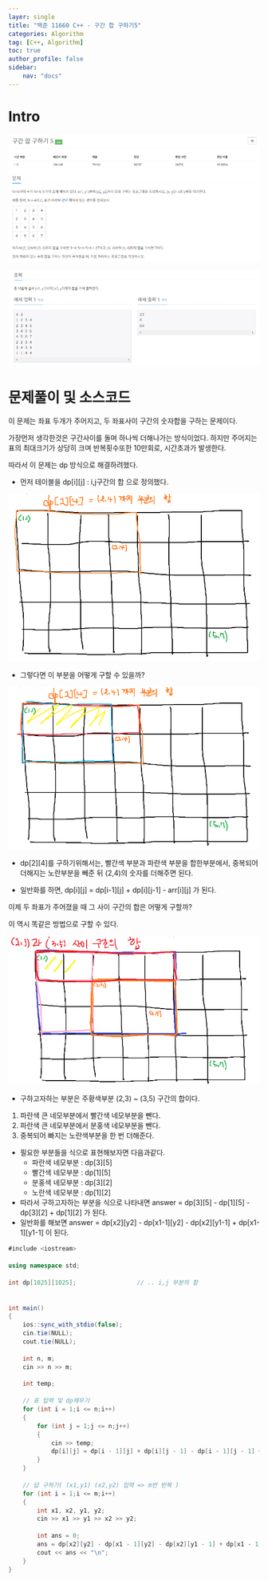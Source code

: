 ```yaml
---
layer: single
title: "백준 11660 C++ - 구간 합 구하기5"
categories: Algorithm
tag: [C++, Algorithm]
toc: true
author_profile: false
sidebar: 
    nav: "docs"
---
```



# Intro

![image](/images/2024/2024-09-17/capture_1.PNG)      

![image](/images/2024/2024-09-17/capture_2.PNG)      


# 문제풀이 및 소스코드

이 문제는 좌표 두개가 주어지고, 두 좌표사이 구간의 숫자합을 구하는 문제이다.  

가장먼저 생각한것은 구간사이를 돌며 하나씩 더해나가는 방식이었다. 하지만 주어지는 표의 최대크기가 상당히 크며 반복횟수또한 10만회로, 시간초과가 발생한다.  

따라서 이 문제는 dp 방식으로 해결하려했다.  

- 먼저 테이블을 dp[i][j] : i,j구간의 합 으로 정의했다.  

![image](/images/2024/2024-09-17/capture_3.PNG)      

- 그렇다면 이 부분을 어떻게 구할 수 있을까?  


![image](/images/2024/2024-09-17/capture_4.PNG)      

- dp[2][4]를 구하기위해서는, 빨간색 부분과 파란색 부분을 합한부분에서, 중복되어 더해지는 노란부분을 빼준 뒤  (2,4)의 숫자를 더해주면 된다.    

- 일반화를 하면, dp[i][j] = dp[i-1][j] + dp[i][j-1] - arr[i][j] 가 된다.

이제 두 좌표가 주어졌을 때 그 사이 구간의 합은 어떻게 구할까?  

이 역시 똑같은 방법으로 구할 수 있다.  


![image](/images/2024/2024-09-17/capture_5.PNG)     

- 구하고자하는 부분은 주황색부분 (2,3) ~ (3,5) 구간의 합이다.  

1. 파란색 큰 네모부분에서 빨간색 네모부분을 뺀다.  
1. 파란색 큰 네모부분에서 분홍색 네모부분을 뺀다.  
1. 중복되어 빠지는 노란색부분을 한 번 더해준다.  

- 필요한 부분들을 식으로 표현해보자면 다음과같다. 
    - 파란색 네모부분 : dp[3][5]
    - 빨간색 네모부분 : dp[1][5]
    - 분홍색 네모부분 : dp[3][2]
    - 노란색 네모부분 : dp[1][2]
- 따라서 구하고자하는 부분을 식으로 나타내면 answer = dp[3][5] - dp[1][5] - dp[3][2] + dp[1][2] 가 된다.  
- 일반화를 해보면 answer = dp[x2][y2] - dp[x1-1][y2] - dp[x2][y1-1] + dp[x1-1][y1-1] 이 된다.  



```c#
#include <iostream>

using namespace std;

int dp[1025][1025];					// .. i,j 부분의 합


int main()
{
	ios::sync_with_stdio(false);
	cin.tie(NULL);
	cout.tie(NULL);

	int n, m;
	cin >> n >> m;

	int temp;

	// 표 입력 및 dp채우기
	for (int i = 1;i <= n;i++)
	{
		for (int j = 1;j <= n;j++)
		{
			cin >> temp;
			dp[i][j] = dp[i - 1][j] + dp[i][j - 1] - dp[i - 1][j - 1] + temp;
		}
	}

	// 답 구하기( (x1,y1) (x2,y2) 입력 => m번 반복 )
	for (int i = 1;i <= m;i++)
	{
		int x1, x2, y1, y2;
		cin >> x1 >> y1 >> x2 >> y2;

		int ans = 0;
		ans = dp[x2][y2] - dp[x1 - 1][y2] - dp[x2][y1 - 1] + dp[x1 - 1][y1 - 1];
		cout << ans << "\n";
	}
}
```
